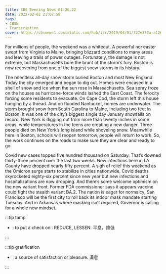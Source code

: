 ```yaml
---
title: CBS Evening News 01.30.22
date: 2022-02-02 21:07:58
tags:
- CBSN
- Transcription
cover: https://cbsnews1.cbsistatic.com/hub/i/r/2019/04/01/727e357a-a126-4138-a2c5-4d3222669d57/thumbnail/640x360/3ff2761028dc5c65cc4f07acd54bcd5c/cbsn2-logo-1920x1080.jpg
---
```

For millions of people, the weekend was a whiteout. A powerful nor’easter swept from Virginia to Maine, bringing blizzard conditions to many areas and leaving a trails of power outages. Fortunately, the damage is not extreme, but Massachusetts bore the brunt of the storm’s fury. Boston is now recovering from one of the biggest snow storms in its history. 

The relentless all-day snow storm buried Boston and most New England. Today the city emerged and began to dig out. Homes were encased in a shell of snow and ice when the sun rose in Massachusetts. Sea spray froze on the houses as hurricane-force winds lashed the East Coast. The ferocity forcing some residents to evacuate. On Cape Cod, the storm left this house hanging by a thread. And on flooded Nantucket, homes are underwater. The storm brought snow from South Carolina to Maine, including two feet in Boston. It was one of the city’s biggest single day January snowfalls on record. New York is digging out from more than twenty inches in some areas, while temperatures in the teens are creating a new danger. Three people died on New York’s long island while shoveling snow. Meanwhile here in Boston, schools will reopen tomorrow, people will return to work. So, the work continues on the roads to make sure they are clear and ready to go. 

Covid new cases topped five hundred thousand on Saturday. That’s downed thirty-three percent over the last two weeks. New infections here in LA County have dropped nearly fifty percent. A sigh of relief this weekend as the Omicron surge starts to stabilize in cities nationwide. Covid deaths skyrocketed eighty-six percent since new year but new infections and hospitalizations are now dropping. And there’s some welcome optimism on the new variant front. Former FDA commissioner says it appears vaccine could fight the stealth variant BA.2. The nation is eager for normalcy, San Francisco will be the first city to roll back its indoor mask mandate starting Tuesday. And in Arkansas where masking isn’t required, Governor is calling for a whole new mindset. 

:::tip tamp

- : to put a check on : REDUCE, LESSEN. 平息，降低
  
:::

:::tip gratification

- : a source of satisfaction or pleasure. 满意
  
:::

